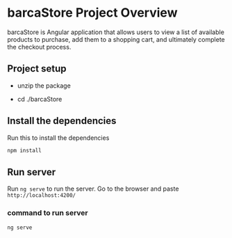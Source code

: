 # barcaStore Project Overview

barcaStore is Angular application that allows users to view a list of available products to purchase, add them to a shopping cart, and ultimately complete the checkout process.

## Project setup

- unzip the package

- cd ./barcaStore

## Install the dependencies
Run this to install the dependencies
```bash
npm install
```

## Run server

Run `ng serve` to run the server. Go to the browser and paste `http://localhost:4200/`

### command to run server
```bash
ng serve
```

